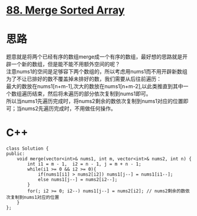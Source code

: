 # [88. Merge Sorted Array](https://leetcode.com/problems/merge-sorted-array/description/)
# 思路
题意就是将两个已经有序的数组merge成一个有序的数组，最好想的思路就是开辟一个新的数组，但是能不能不用额外空间的呢？  
注意nums1的空间是足够容下两个数组的，所以考虑用nums1而不用开辟新数组  
为了不让已排好的数不覆盖掉未排好的数，我们需要从后往前遍历：  
最大的数放在nums1[n+m-1],次大的数放在nums1[n+m-2],以此类推直到其中一个数组遍历结束，然后将未遍历的部分依次复制到nums1即可。  
所以当nums1先遍历完成时，将nums2剩余的数依次复制到nums1对应的位置即可；当nums2先遍历完成时，不用做任何操作。
# C++
```
class Solution {
public:
    void merge(vector<int>& nums1, int m, vector<int>& nums2, int n) {
        int i1 = m - 1,  i2 = n - 1, j = m + n - 1;
        while(i1 >= 0 && i2 >= 0){
            if(nums1[i1] > nums2[i2]) nums1[j--] = nums1[i1--];
            else nums1[j--] = nums2[i2--];
        }
        for(; i2 >= 0; i2--) nums1[j--] = nums2[i2]; // nums2剩余的数依次复制到nums1对应的位置
    }
};
```
